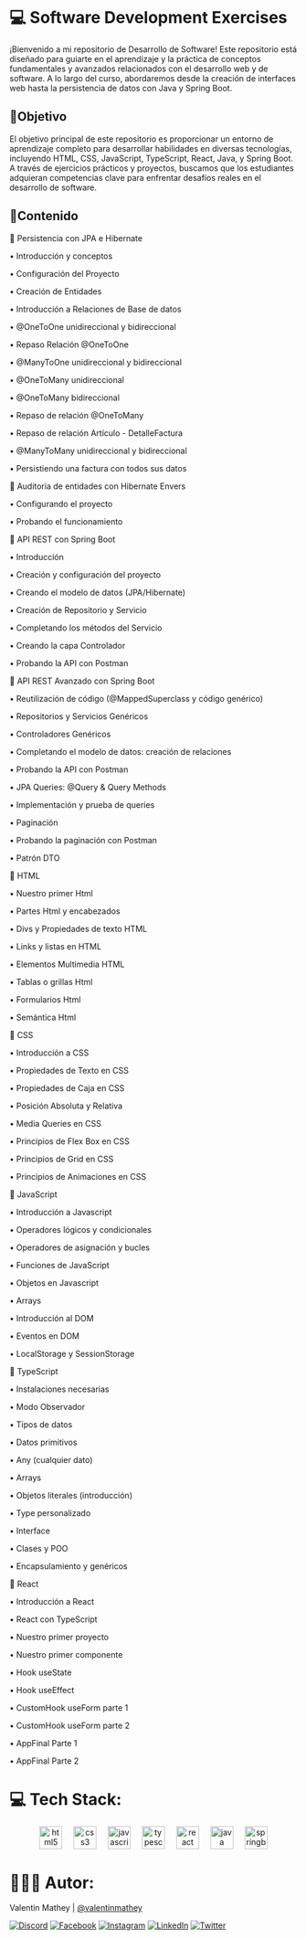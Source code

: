 # 💻 Software Development Exercises
¡Bienvenido a mi repositorio de Desarrollo de Software! Este repositorio está diseñado para guiarte en el aprendizaje y la práctica de conceptos fundamentales y avanzados relacionados con el desarrollo web y de software. A lo largo del curso, abordaremos desde la creación de interfaces web hasta la persistencia de datos con Java y Spring Boot.

## 💫Objetivo
El objetivo principal de este repositorio es proporcionar un entorno de aprendizaje completo para desarrollar habilidades en diversas tecnologías, incluyendo HTML, CSS, JavaScript, TypeScript, React, Java, y Spring Boot. A través de ejercicios prácticos y proyectos, buscamos que los estudiantes adquieran competencias clave para enfrentar desafíos reales en el desarrollo de software.

## 📂Contenido
📌 Persistencia con JPA e Hibernate

•	Introducción y conceptos

•	Configuración del Proyecto

•	Creación de Entidades

•	Introducción a Relaciones de Base de datos

•	@OneToOne unidireccional y bidireccional

•	Repaso Relación @OneToOne

•	@ManyToOne unidireccional y bidireccional

•	@OneToMany unidireccional

•	@OneToMany bidireccional

•	Repaso de relación @OneToMany

•	Repaso de relación Artículo - DetalleFactura

•	@ManyToMany unidireccional y bidireccional

•	Persistiendo una factura con todos sus datos

📌 Auditoria de entidades con Hibernate Envers

•	Configurando el proyecto

•	Probando el funcionamiento

📌 API REST con Spring Boot

• Introducción

• Creación y configuración del proyecto

• Creando el modelo de datos (JPA/Hibernate)

• Creación de Repositorio y Servicio

• Completando los métodos del Servicio

• Creando la capa Controlador

• Probando la API con Postman

📌 API REST Avanzado con Spring Boot

• Reutilización de código (@MappedSuperclass y código genérico)

• Repositorios y Servicios Genéricos

• Controladores Genéricos

• Completando el modelo de datos: creación de relaciones

• Probando la API con Postman

• JPA Queries: @Query & Query Methods

• Implementación y prueba de queries

• Paginación

• Probando la paginación con Postman

• Patrón DTO

📌 HTML

•	Nuestro primer Html

•	Partes Html y encabezados

•	Divs y Propiedades de texto HTML

•	Links y listas en HTML

•	Elementos Multimedia HTML

•	Tablas o grillas Html

•	Formularios Html

•	Semántica Html

📌 CSS

•	Introducción a CSS

•	Propiedades de Texto en CSS

•	Propiedades de Caja en CSS

•	Posición Absoluta y Relativa

•	Media Queries en CSS

•	Principios de Flex Box en CSS

•	Principios de Grid en CSS

•	Principios de Animaciones en CSS

📌 JavaScript

•	Introducción a Javascript

•	Operadores lógicos y condicionales

•	Operadores de asignación y bucles

•	Funciones de JavaScript

•	Objetos en Javascript

•	Arrays

•	Introducción al DOM

•	Eventos en DOM

•	LocalStorage y SessionStorage

📌 TypeScript

•	Instalaciones necesarias

•	Modo Observador

•	Tipos de datos

•	Datos primitivos

•	Any (cualquier dato)

•	Arrays

•	Objetos literales (introducción)

•	Type personalizado

•	Interface

•	Clases y POO

•	Encapsulamiento y genéricos

📌 React

•	Introducción a React

•	React con TypeScript

•	Nuestro primer proyecto

•	Nuestro primer componente

•	Hook useState

•	Hook useEffect

•	CustomHook useForm parte 1

•	CustomHook useForm parte 2

•	AppFinal Parte 1

•	AppFinal Parte 2

# 💻 Tech Stack:
<div align="center">
  <img src="https://cdn.jsdelivr.net/gh/devicons/devicon/icons/html5/html5-original.svg" height="40" alt="html5 logo" />
  <img width="12" />
  <img src="https://cdn.jsdelivr.net/gh/devicons/devicon/icons/css3/css3-original.svg" height="40" alt="css3 logo" />
  <img width="12" />
  <img src="https://cdn.jsdelivr.net/gh/devicons/devicon/icons/javascript/javascript-original.svg" height="40" alt="javascript logo" />
  <img width="12" />
  <img src="https://cdn.jsdelivr.net/gh/devicons/devicon/icons/typescript/typescript-original.svg" height="40" alt="typescript logo" />
  <img width="12" />
  <img src="https://cdn.jsdelivr.net/gh/devicons/devicon/icons/react/react-original.svg" height="40" alt="react logo" />
  <img width="12" />
  <img src="https://cdn.jsdelivr.net/gh/devicons/devicon/icons/java/java-original.svg" height="40" alt="java logo" />
  <img width="12" />
  <img src="https://cdn.jsdelivr.net/gh/devicons/devicon/icons/spring/spring-original.svg" height="40" alt="springboot logo" />
</div>

# 🧑🏻‍💻 Autor:

Valentin Mathey | <a href="https://github.com/valentinmathey">@valentinmathey</a>

[![Discord](https://img.shields.io/badge/Discord-%237289DA.svg?logo=discord&logoColor=white)](https://discord.gg/valentinmathey) [![Facebook](https://img.shields.io/badge/Facebook-%231877F2.svg?logo=Facebook&logoColor=white)](https://facebook.com/https://www.facebook.com/ValentinEzequielMathey) [![Instagram](https://img.shields.io/badge/Instagram-%23E4405F.svg?logo=Instagram&logoColor=white)](https://instagram.com/https://www.instagram.com/valen.mathey/) [![LinkedIn](https://img.shields.io/badge/LinkedIn-%230077B5.svg?logo=linkedin&logoColor=white)](https://linkedin.com/in/https://www.linkedin.com/in/valentin-mathey/) [![Twitter](https://img.shields.io/badge/Twitter-%231DA1F2.svg?logo=Twitter&logoColor=white)](https://twitter.com/https://twitter.com/valen_mathey)
